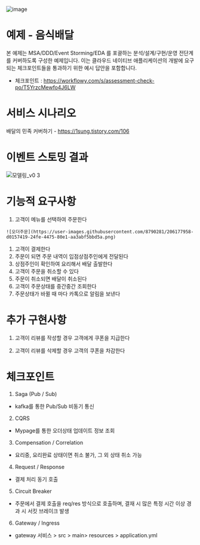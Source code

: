 ![image](https://user-images.githubusercontent.com/487999/79708354-29074a80-82fa-11ea-80df-0db3962fb453.png)

# 예제 - 음식배달

본 예제는 MSA/DDD/Event Storming/EDA 를 포괄하는 분석/설계/구현/운영 전단계를 커버하도록 구성한 예제입니다.
이는 클라우드 네이티브 애플리케이션의 개발에 요구되는 체크포인트들을 통과하기 위한 예시 답안을 포함합니다.
- 체크포인트 : https://workflowy.com/s/assessment-check-po/T5YrzcMewfo4J6LW

# 서비스 시나리오

배달의 민족 커버하기 - https://1sung.tistory.com/106

# 이벤트 스토밍 결과
![모델링_v0 3](https://user-images.githubusercontent.com/8790281/206177015-b10e15b2-cc95-4210-98d7-1e1a23a89574.png)

# 기능적 요구사항
1. 고객이 메뉴를 선택하여 주문한다
```
![오더주문](https://user-images.githubusercontent.com/8790281/206177958-d0157419-24fe-4475-80e1-aa3abf5bbd5a.png)
```
1. 고객이 결제한다
1. 주문이 되면 주문 내역이 입점상점주인에게 전달된다
1. 상점주인이 확인하여 요리해서 배달 출발한다
1. 고객이 주문을 취소할 수 있다
1. 주문이 취소되면 배달이 취소된다
1. 고객이 주문상태를 중간중간 조회한다
1. 주문상태가 바뀔 때 마다 카톡으로 알림을 보낸다

# 추가 구현사항
1. 고객이 리뷰를 작성할 경우 고객에게 쿠폰을 지급한다

2. 고객이 리뷰를 삭제할 경우 고객의 쿠폰을 차감한다

 
 

# 체크포인트
1. Saga (Pub / Sub)
- kafka를 통한 Pub/Sub 비동기 통신

2. CQRS
- Mypage를 통한 오더상태 업데이트 정보 조회
 
3. Compensation / Correlation
- 요리중, 요리완료 상태이면 취소 불가, 그 외 상태 취소 가능

4. Request / Response
- 결제 처리 동기 호출

5. Circuit Breaker
- 주문에서 결제 호출을 req/res 방식으로 호출하며, 결재 시 많은 특정 시간 이상 경과 시 서킷 브레이크 발생

6. Gateway / Ingress
- gateway 서비스 > src > main> resources > application.yml
